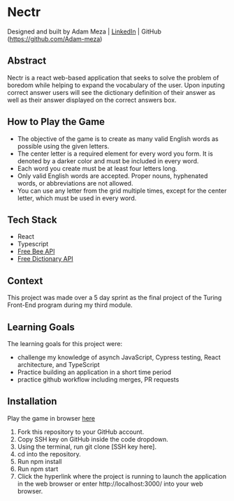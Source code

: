 # Nectr
Designed and built by Adam Meza | [LinkedIn](https://www.linkedin.com/in/adam-meza/) | GitHub (https://github.com/Adam-meza)

## Abstract
Nectr is a react web-based application that seeks to solve the problem of boredom while helping to expand the vocabulary of the user. Upon inputing correct answer users will see the dictionary definition of their answer as well as their answer displayed on the correct answers box. 

## How to Play the Game
- The objective of the game is to create as many valid English words as possible using the given letters.
- The center letter is a required element for every word you form. It is denoted by a darker color and must be included in every word.
- Each word you create must be at least four letters long.
- Only valid English words are accepted. Proper nouns, hyphenated words, or abbreviations are not allowed.
- You can use any letter from the grid multiple times, except for the center letter, which must be used in every word.

## Tech Stack
- React 
- Typescript
- [Free Bee API](https://freebee.fun/api.html)
- [Free Dictionary API](https://dictionaryapi.dev/)

## Context
This project was made over a 5 day sprint as the final project of the Turing Front-End program during my third module. 

## Learning Goals
The learning goals for this project were:
  - challenge my knowledge of asynch JavaScript, Cypress testing, React architecture, and TypeScript
  - Practice building an application in a short time period
  - practice github workflow including merges, PR requests

## Installation
  Play the game in browser [here](https://nectr-app-veed-ko9w0qph2-adam-meza.vercel.app/) 

  1. Fork this repository to your GitHub account.
  2. Copy SSH key on GitHub inside the code dropdown.
  3. Using the terminal, run git clone [SSH key here].
  4. cd into the repository.
  5. Run npm install 
  6. Run npm start
  7. Click the hyperlink where the project is running to launch the application in the web browser or enter http://localhost:3000/ into your web browser.

## 

